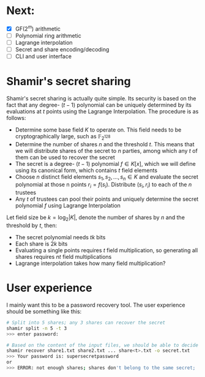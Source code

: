# Next:
- [x] $\text{GF}(2^m)$ arithmetic
- [ ] Polynomial ring arithmetic
- [ ] Lagrange interpolation
- [ ] Secret and share encoding/decoding
- [ ] CLI and user interface

# Shamir's secret sharing
Shamir's secret sharing is actually quite simple. Its security is based on the fact that any degree- $(t-1)$ polynomial can be uniquely determined by its evaluations at $t$ points using the Lagrange Interpolation. The procedure is as follows:

- Determine some base field $K$ to operate on. This field needs to be cryptographically large, such as $\mathbb{F}_{2^{128}}$
- Determine the number of shares $n$ and the threshold $t$. This means that we will distribute shares of the secret to $n$ parties, among which any $t$ of them can be used to recover the secret
- The secret is a degree- $(t-1)$ polynomial $f \in K[x]$, which we will define using its canonical form, which contains $t$ field elements
- Choose $n$ distinct field elements $s_1, s_2, \ldots, s_n \in K$ and evaluate the secret polynomial at those n points $r_i = f(s_i)$. Distribute $(s_i, r_i)$ to each of the $n$ trustees
- Any $t$ of trustees can pool their points and uniquely determine the secret polynomial $f$ using Lagrange Interpolation

Let field size be $k = \log_2 \vert K \vert$, denote the number of shares by $n$ and the threshold by $t$, then:
- The secret polynomial needs $tk$ bits
- Each share is $2k$ bits
- Evaluating a single points requires $t$ field multiplication, so generating all shares requires $nt$ field multiplications
- Lagrange interpolation takes how many field multiplication?

# User experience
I mainly want this to be a password recovery tool. The user experience should be something like this:

```bash
# Split into 5 shares; any 3 shares can recover the secret
shamir split -n 5 -t 3
>>> enter password:

# Based on the content of the input files, we should be able to decide whether the secret can be recovered or not
shamir recover share1.txt share2.txt ... share<t>.txt -o secret.txt
>>> Your password is: supersecretpassword
or
>>> ERROR: not enough shares; shares don't belong to the same secret; ...
```
